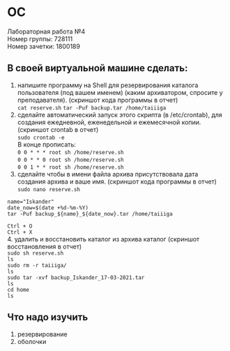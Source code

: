 # OC
Лабораторная работа №4  
Номер группы: 728111  
Номер зачетки: 1800189
## В своей виртуальной машине сделать:
1. напишите программу на Shell для резервирования каталога пользователя (под вашем именем) (каким архиватором, спросите у преподавателя). (скриншот кода программы в отчет)  
`cat reserve.sh`
`tar -Puf backup.tar /home/taiiiga`  
2. сделайте автоматический запуск этого скрипта (в /etc/crontab), для создания ежедневной, еженедельной и ежемесячной копии. (скриншот crontab  в отчет)  
`sudo crontab -e`  
В конце прописать:  
`0 0 * * * root sh /home/reserve.sh`  
`0 0 * * 0 root sh /home/reserve.sh`  
`0 0 1 * * root sh /home/reserve.sh`  
3. сделайте чтобы в имени файла архива присутствовала дата создания архива и ваше имя. (скриншот кода программы в отчет)  
`sudo nano reserve.sh`  
```shell
name="Iskander"
date_now=$(date +%d-%m-%Y)
tar -Puf backup_${name}_${date_now}.tar /home/taiiiga
```  
`Ctrl + O`  
`Ctrl + X`  
4. удалить и восстановить каталог из архива каталог (скриншот восстановления в отчет)  
`sudo sh reserve.sh`  
`ls`  
`sudo rm -r taiiiga/`  
`ls`  
`sudo tar -xvf backup_Iskander_17-03-2021.tar`  
`ls`  
`cd home`  
`ls`  
## Что надо изучить
1. резервирование  
2. оболочки  
